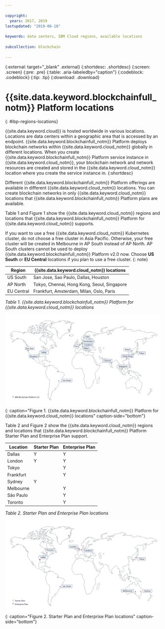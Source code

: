 ```yaml
---

copyright:
  years: 2017, 2019
lastupdated: "2019-06-18"

keywords: data centers, IBM Cloud regions, available locations

subcollection: blockchain

---
```


{:external: target="_blank" .external}
{:shortdesc: .shortdesc}
{:screen: .screen}
{:pre: .pre}
{:table: .aria-labeledby="caption"}
{:codeblock: .codeblock}
{:tip: .tip}
{:download: .download}


# {{site.data.keyword.blockchainfull_notm}} Platform locations
{: #ibp-regions-locations}

{{site.data.keyword.cloud}} is hosted worldwide in various locations. Locations are data centers within a geographic area that is accessed by an endpoint. {{site.data.keyword.blockchainfull_notm}} Platform deploys blockchain networks within {{site.data.keyword.cloud_notm}} globally in different locations. When you create {{site.data.keyword.blockchainfull_notm}} Platform service instance in {{site.data.keyword.cloud_notm}}, your blockchain network and network resources are created and stored in the {{site.data.keyword.cloud_notm}} location where you create the service instance in.
{:shortdesc}

Different {{site.data.keyword.blockchainfull_notm}} Platform offerings are available in different {{site.data.keyword.cloud_notm}} locations. You can create blockchain networks in only {{site.data.keyword.cloud_notm}} locations that {{site.data.keyword.blockchainfull_notm}} Platform plans are available.

Table 1 and Figure 1 show the {{site.data.keyword.cloud_notm}} regions and locations that {{site.data.keyword.blockchainfull_notm}} Platform for {{site.data.keyword.cloud_notm}} supports.

If you want to use a free {{site.data.keyword.cloud_notm}} Kubernetes cluster, do not choose a free cluster in Asia Pacific. Otherwise, your free cluster will be created in Melbourne in AP South instead of AP North. AP South clusters cannot be used to deploy {{site.data.keyword.blockchainfull_notm}} Platform v2.0 now. Choose **US South** or **EU Central** locations if you plan to use a free cluster.
{: note}

| Region | {{site.data.keyword.cloud_notm}} locations |
|--------|--------------------|
| US South | San Jose, Sao Paulo, Dallas, Houston |
| AP North | Tokyo, Chennai, Hong Kong, Seoul, Singapore |
| EU Central | Frankfurt, Amsterdam, Milan, Oslo, Paris |

_Table 1. {{site.data.keyword.blockchainfull_notm}} Platform for {{site.data.keyword.cloud_notm}} locations_


![{{site.data.keyword.blockchainfull_notm}} Platform {{site.data.keyword.cloud_notm}} locations](../images/ibp_v2_regions.png "{{site.data.keyword.blockchainfull_notm}} Platform {{site.data.keyword.cloud_notm}} locations"){: caption="Figure 1. {{site.data.keyword.blockchainfull_notm}} Platform for {{site.data.keyword.cloud_notm}} locations" caption-side="bottom"}


Table 2 and Figure 2 show the {{site.data.keyword.cloud_notm}} regions and locations that {{site.data.keyword.blockchainfull_notm}} Platform Starter Plan and Enterprise Plan support.

| Location | Starter Plan | Enterprise Plan |
|--------|----------|----------|
| Dallas | Y | Y |
| London | Y | Y |
| Tokyo |  | Y |
| Frankfurt |  | Y |
| Sydney | Y |  |
| Melbourne |  | Y |
| São Paulo |  | Y |
| Toronto |  | Y |

_Table 2. Starter Plan and Enterprise Plan locations_


![Starter Plan and Enterprise Plan locations](../images/ibp_regions.png "{{site.data.keyword.blockchainfull_notm}} Platform locations"){: caption="Figure 2. Starter Plan and Enterprise Plan locations" caption-side="bottom"}
